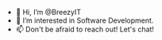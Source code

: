 - 👋 Hi, I’m @BreezyIT
- 👀 I’m interested in Software Development.
- 📫 Don't be afraid to reach out! Let's chat!

<!---
BreezyIT/BreezyIT is a ✨ special ✨ repository because its `README.md` (this file) appears on your GitHub profile.
You can click the Preview link to take a look at your changes.
--->
